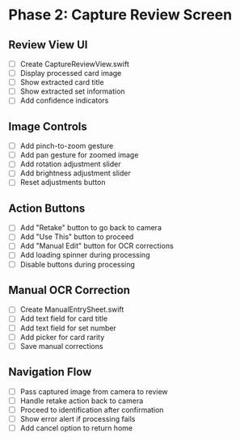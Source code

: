 # Phase 2: Capture Review Screen

## Review View UI
- [ ] Create CaptureReviewView.swift
- [ ] Display processed card image
- [ ] Show extracted card title
- [ ] Show extracted set information
- [ ] Add confidence indicators

## Image Controls
- [ ] Add pinch-to-zoom gesture
- [ ] Add pan gesture for zoomed image
- [ ] Add rotation adjustment slider
- [ ] Add brightness adjustment slider
- [ ] Reset adjustments button

## Action Buttons
- [ ] Add "Retake" button to go back to camera
- [ ] Add "Use This" button to proceed
- [ ] Add "Manual Edit" button for OCR corrections
- [ ] Add loading spinner during processing
- [ ] Disable buttons during processing

## Manual OCR Correction
- [ ] Create ManualEntrySheet.swift
- [ ] Add text field for card title
- [ ] Add text field for set number
- [ ] Add picker for card rarity
- [ ] Save manual corrections

## Navigation Flow
- [ ] Pass captured image from camera to review
- [ ] Handle retake action back to camera
- [ ] Proceed to identification after confirmation
- [ ] Show error alert if processing fails
- [ ] Add cancel option to return home